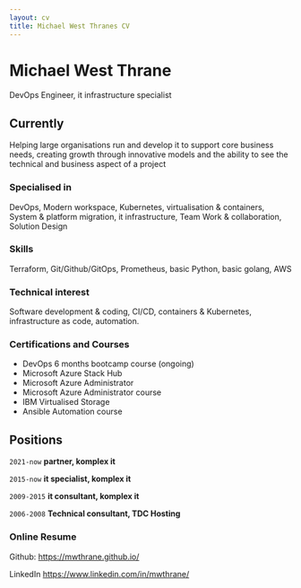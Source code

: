 ```yaml
---
layout: cv
title: Michael West Thranes CV
---
```


# Michael West Thrane
DevOps Engineer, it infrastructure specialist

## Currently
Helping large organisations run and develop it to support core business needs, creating growth through innovative models and the ability to see the technical and business aspect of a project

### Specialised in
DevOps, Modern workspace, Kubernetes, virtualisation & containers, System & platform migration, it infrastructure, Team Work & collaboration, Solution Design

### Skills
Terraform, Git/Github/GitOps, Prometheus, basic Python, basic golang, AWS

### Technical interest
Software development & coding, CI/CD, containers & Kubernetes, infrastructure as code, automation.

### Certifications and Courses
* DevOps 6 months bootcamp course (ongoing)
* Microsoft Azure Stack Hub
* Microsoft Azure Administrator
* Microsoft Azure Administrator course
* IBM Virtualised Storage
* Ansible Automation course

## Positions
`2021-now`
__partner, komplex it__

`2015-now`
__it specialist, komplex it__

`2009-2015`
__it consultant, komplex it__

`2006-2008`
__Technical consultant, TDC Hosting__

### Online Resume
Github: <https://mwthrane.github.io/>

LinkedIn <https://www.linkedin.com/in/mwthrane/>